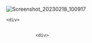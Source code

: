 ![Screenshot_20230218_100917](https://user-images.githubusercontent.com/115351102/219828672-45053de8-ca39-4cce-8d45-27cf64c2dea5.jpg)


    <div>
      
   
               <div>
                   
<div>
       <script type="text/javascript"> 

       alert("Chào mừng bạn đen trang web của tôi.");  

   </script>
   
